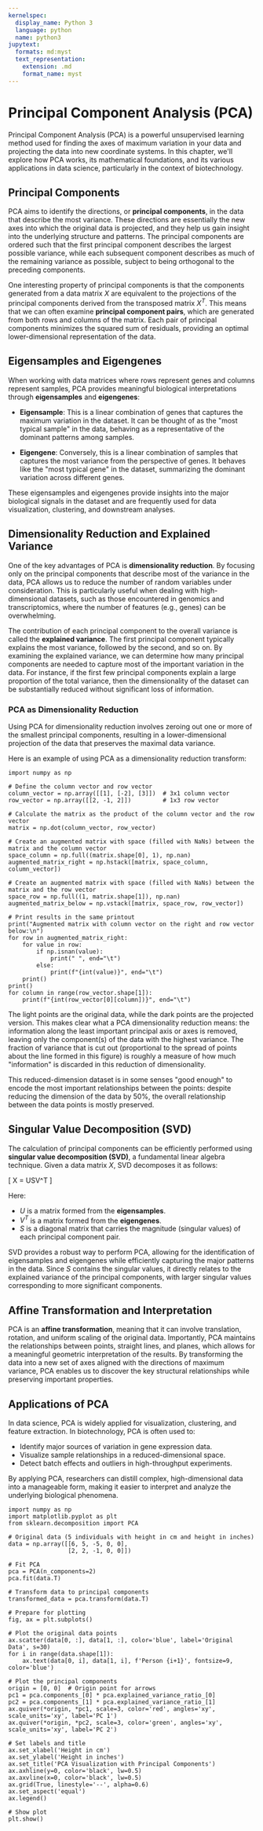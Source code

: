 ```yaml
---
kernelspec:
  display_name: Python 3
  language: python
  name: python3
jupytext:
  formats: md:myst
  text_representation:
    extension: .md
    format_name: myst
---
```


# Principal Component Analysis (PCA)

Principal Component Analysis (PCA) is a powerful unsupervised learning method used for finding the axes of maximum variation in your data and projecting the data into new coordinate systems. In this chapter, we'll explore how PCA works, its mathematical foundations, and its various applications in data science, particularly in the context of biotechnology.

## Principal Components

PCA aims to identify the directions, or **principal components**, in the data that describe the most variance. These directions are essentially the new axes into which the original data is projected, and they help us gain insight into the underlying structure and patterns. The principal components are ordered such that the first principal component describes the largest possible variance, while each subsequent component describes as much of the remaining variance as possible, subject to being orthogonal to the preceding components.

One interesting property of principal components is that the components generated from a data matrix $X$ are equivalent to the projections of the principal components derived from the transposed matrix $X^T$. This means that we can often examine **principal component pairs**, which are generated from both rows and columns of the matrix. Each pair of principal components minimizes the squared sum of residuals, providing an optimal lower-dimensional representation of the data.

## Eigensamples and Eigengenes

When working with data matrices where rows represent genes and columns represent samples, PCA provides meaningful biological interpretations through **eigensamples** and **eigengenes**:

- **Eigensample**: This is a linear combination of genes that captures the maximum variation in the dataset. It can be thought of as the "most typical sample" in the data, behaving as a representative of the dominant patterns among samples.

- **Eigengene**: Conversely, this is a linear combination of samples that captures the most variance from the perspective of genes. It behaves like the "most typical gene" in the dataset, summarizing the dominant variation across different genes.

These eigensamples and eigengenes provide insights into the major biological signals in the dataset and are frequently used for data visualization, clustering, and downstream analyses.

## Dimensionality Reduction and Explained Variance

One of the key advantages of PCA is **dimensionality reduction**. By focusing only on the principal components that describe most of the variance in the data, PCA allows us to reduce the number of random variables under consideration. This is particularly useful when dealing with high-dimensional datasets, such as those encountered in genomics and transcriptomics, where the number of features (e.g., genes) can be overwhelming.

The contribution of each principal component to the overall variance is called the **explained variance**. The first principal component typically explains the most variance, followed by the second, and so on. By examining the explained variance, we can determine how many principal components are needed to capture most of the important variation in the data. For instance, if the first few principal components explain a large proportion of the total variance, then the dimensionality of the dataset can be substantially reduced without significant loss of information.

### PCA as Dimensionality Reduction

Using PCA for dimensionality reduction involves zeroing out one or more of the smallest principal components, resulting in a lower-dimensional projection of the data that preserves the maximal data variance.

Here is an example of using PCA as a dimensionality reduction transform:

```{code-cell} python
import numpy as np

# Define the column vector and row vector
column_vector = np.array([[1], [-2], [3]])  # 3x1 column vector
row_vector = np.array([[2, -1, 2]])         # 1x3 row vector

# Calculate the matrix as the product of the column vector and the row vector
matrix = np.dot(column_vector, row_vector)

# Create an augmented matrix with space (filled with NaNs) between the matrix and the column vector
space_column = np.full((matrix.shape[0], 1), np.nan)
augmented_matrix_right = np.hstack([matrix, space_column, column_vector])

# Create an augmented matrix with space (filled with NaNs) between the matrix and the row vector
space_row = np.full((1, matrix.shape[1]), np.nan)
augmented_matrix_below = np.vstack([matrix, space_row, row_vector])

# Print results in the same printout
print("Augmented matrix with column vector on the right and row vector below:\n")
for row in augmented_matrix_right:
    for value in row:
        if np.isnan(value):
            print(" ", end="\t")
        else:
            print(f"{int(value)}", end="\t")
    print()
print()
for column in range(row_vector.shape[1]):
    print(f"{int(row_vector[0][column])}", end="\t")
```

The light points are the original data, while the dark points are the projected version. This makes clear what a PCA dimensionality reduction means: the information along the least important principal axis or axes is removed, leaving only the component(s) of the data with the highest variance. The fraction of variance that is cut out (proportional to the spread of points about the line formed in this figure) is roughly a measure of how much "information" is discarded in this reduction of dimensionality.

This reduced-dimension dataset is in some senses "good enough" to encode the most important relationships between the points: despite reducing the dimension of the data by 50%, the overall relationship between the data points is mostly preserved.

## Singular Value Decomposition (SVD)

The calculation of principal components can be efficiently performed using **singular value decomposition (SVD)**, a fundamental linear algebra technique. Given a data matrix $X$, SVD decomposes it as follows:

\[
X = USV^T
\]

Here:

- $U$ is a matrix formed from the **eigensamples**.
- $V^T$ is a matrix formed from the **eigengenes**.
- $S$ is a diagonal matrix that carries the magnitude (singular values) of each principal component pair.

SVD provides a robust way to perform PCA, allowing for the identification of eigensamples and eigengenes while efficiently capturing the major patterns in the data. Since $S$ contains the singular values, it directly relates to the explained variance of the principal components, with larger singular values corresponding to more significant components.

## Affine Transformation and Interpretation

PCA is an **affine transformation**, meaning that it can involve translation, rotation, and uniform scaling of the original data. Importantly, PCA maintains the relationships between points, straight lines, and planes, which allows for a meaningful geometric interpretation of the results. By transforming the data into a new set of axes aligned with the directions of maximum variance, PCA enables us to discover the key structural relationships while preserving important properties.

## Applications of PCA

In data science, PCA is widely applied for visualization, clustering, and feature extraction. In biotechnology, PCA is often used to:

- Identify major sources of variation in gene expression data.
- Visualize sample relationships in a reduced-dimensional space.
- Detect batch effects and outliers in high-throughput experiments.

By applying PCA, researchers can distill complex, high-dimensional data into a manageable form, making it easier to interpret and analyze the underlying biological phenomena.

```{code-cell} python
import numpy as np
import matplotlib.pyplot as plt
from sklearn.decomposition import PCA

# Original data (5 individuals with height in cm and height in inches)
data = np.array([[6, 5, -5, 0, 0],
                 [2, 2, -1, 0, 0]])

# Fit PCA
pca = PCA(n_components=2)
pca.fit(data.T)

# Transform data to principal components
transformed_data = pca.transform(data.T)

# Prepare for plotting
fig, ax = plt.subplots()

# Plot the original data points
ax.scatter(data[0, :], data[1, :], color='blue', label='Original Data', s=30)
for i in range(data.shape[1]):
    ax.text(data[0, i], data[1, i], f'Person {i+1}', fontsize=9, color='blue')

# Plot the principal components
origin = [0, 0]  # Origin point for arrows
pc1 = pca.components_[0] * pca.explained_variance_ratio_[0]
pc2 = pca.components_[1] * pca.explained_variance_ratio_[1]
ax.quiver(*origin, *pc1, scale=3, color='red', angles='xy', scale_units='xy', label='PC 1')
ax.quiver(*origin, *pc2, scale=3, color='green', angles='xy', scale_units='xy', label='PC 2')

# Set labels and title
ax.set_xlabel('Height in cm')
ax.set_ylabel('Height in inches')
ax.set_title('PCA Visualization with Principal Components')
ax.axhline(y=0, color='black', lw=0.5)
ax.axvline(x=0, color='black', lw=0.5)
ax.grid(True, linestyle='--', alpha=0.6)
ax.set_aspect('equal')
ax.legend()

# Show plot
plt.show()
```
